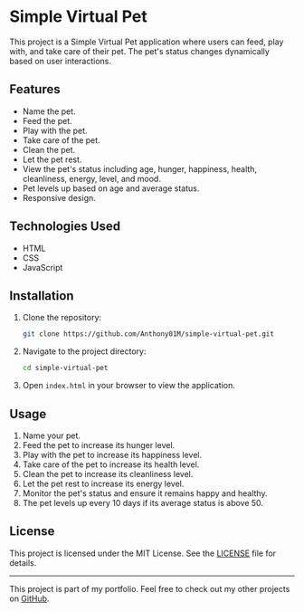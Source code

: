 # Simple Virtual Pet

This project is a Simple Virtual Pet application where users can feed, play with, and take care of their pet. The pet's status changes dynamically based on user interactions.

## Features

- Name the pet.
- Feed the pet.
- Play with the pet.
- Take care of the pet.
- Clean the pet.
- Let the pet rest.
- View the pet's status including age, hunger, happiness, health, cleanliness, energy, level, and mood.
- Pet levels up based on age and average status.
- Responsive design.

## Technologies Used

- HTML
- CSS
- JavaScript

## Installation

1. Clone the repository:
    ```sh
    git clone https://github.com/Anthony01M/simple-virtual-pet.git
    ```
2. Navigate to the project directory:
    ```sh
    cd simple-virtual-pet
    ```
3. Open `index.html` in your browser to view the application.

## Usage

1. Name your pet.
2. Feed the pet to increase its hunger level.
3. Play with the pet to increase its happiness level.
4. Take care of the pet to increase its health level.
5. Clean the pet to increase its cleanliness level.
6. Let the pet rest to increase its energy level.
7. Monitor the pet's status and ensure it remains happy and healthy.
8. The pet levels up every 10 days if its average status is above 50.

## License

This project is licensed under the MIT License. See the [LICENSE](LICENSE) file for details.

---

This project is part of my portfolio. Feel free to check out my other projects on [GitHub](https://github.com/Anthony01M).